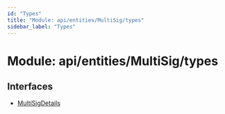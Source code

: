 ```yaml
---
id: "Types"
title: "Module: api/entities/MultiSig/types"
sidebar_label: "Types"
---
```


# Module: api/entities/MultiSig/types

## Interfaces

- [MultiSigDetails](../../../../../interfaces/API/Entities/MultiSig/Types/MultiSigDetails/MultiSigDetails.md)
